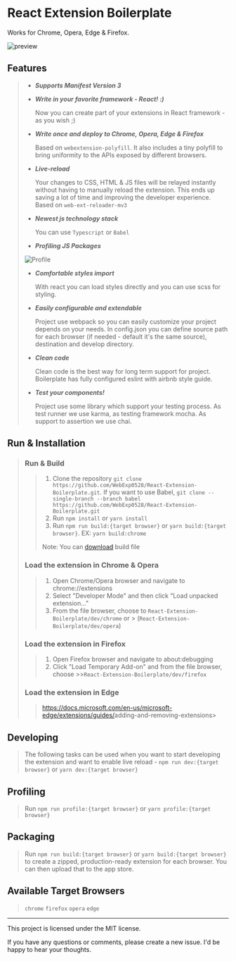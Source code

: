 # React Extension Boilerplate

Works for Chrome, Opera, Edge & Firefox.

![preview](preview/Sep-21-2020%2015-15-55.gif)

## Features

>- ___Supports Manifest Version 3___
>  
>- ___Write in your favorite framework - React! :)___
>  
>   Now you can create part of your extensions in React framework - as you wish ;)
>
>- ___Write once and deploy to Chrome, Opera, Edge & Firefox___
>
>   Based on `webextension-polyfill`. It also includes a tiny polyfill to bring uniformity to the APIs exposed by different browsers.
>
>- ___Live-reload___
>
>   Your changes to CSS, HTML & JS files will be relayed instantly without having
>   to manually reload the extension. This ends up saving a lot of time and
>   improving the developer experience. Based on `web-ext-reloader-mv3`
>
>- ___Newest js technology stack___
>
>   You can use `Typescript` or `Babel`
>
>- ___Profiling JS Packages___
>
> ![Profile](preview/profile-chrome.png)
>
>- ___Comfortable styles import___
>
>   With react you can load styles directly and you can use scss for styling.
>
>- ___Easily configurable and extendable___
>
>   Project use webpack so you can easily customize your project depends on your needs.
>  In config.json you can define source path for each browser
>  (if needed - default it's the same source), destination and develop directory.
>
>- ___Clean code___
>
>   Clean code is the best way for long term support for project. Boilerplate has
>  fully configured eslint with airbnb style guide.
>
>- ___Test your components!___
>
>   Project use some library which support your testing process.
>  As test runner we use karma, as testing framework mocha.
>  As support to assertion we use chai.

## Run & Installation

>### Run & Build
>
>> 1. Clone the repository `git clone https://github.com/WebExp0528/React-Extension-Boilerplate.git`. If you want to use Babel, `git clone --single-branch --branch babel https://github.com/WebExp0528/React-Extension-Boilerplate.git`
>> 2. Run `npm install` or `yarn install`
>> 3. Run `npm run build:{target browser}` or `yarn build:{target browser}`. EX: `yarn build:chrome`
>>
>> Note: You can [download](https://github.com/WebExp0528/React-Extension-Boilerplate/releases/latest) build file
>
>### Load the extension in Chrome & Opera
>
>> 1. Open Chrome/Opera browser and navigate to chrome://extensions
>> 2. Select "Developer Mode" and then click "Load unpacked extension..."
>> 3. From the file browser, choose to `React-Extension-Boilerplate/dev/chrome`
>> or > (`React-Extension-Boilerplate/dev/opera`)
>
>### Load the extension in Firefox
>
>>1. Open Firefox browser and navigate to about:debugging
>>2. Click "Load Temporary Add-on" and from the file browser, choose >>`React-Extension-Boilerplate/dev/firefox`
>
>### Load the extension in Edge
>
>><https://docs.microsoft.com/en-us/microsoft-edge/extensions/guides/>adding-and-removing-extensions>

## Developing

>The following tasks can be used when you want to start developing the extension
>and want to enable live reload -
>`npm run dev:{target browser}` or `yarn dev:{target browser}`

## Profiling

> Run `npm run profile:{target browser}` or `yarn profile:{target browser}`

## Packaging

>Run `npm run build:{target browser}` or `yarn build:{target browser}` to create a zipped,
production-ready extension for each browser.
You can then upload that to the app store.

## Available Target Browsers

> `chrome` `firefox` `opera` `edge`

---

This project is licensed under the MIT license.

If you have any questions or comments, please create a new issue.
I'd be happy to hear your thoughts.
